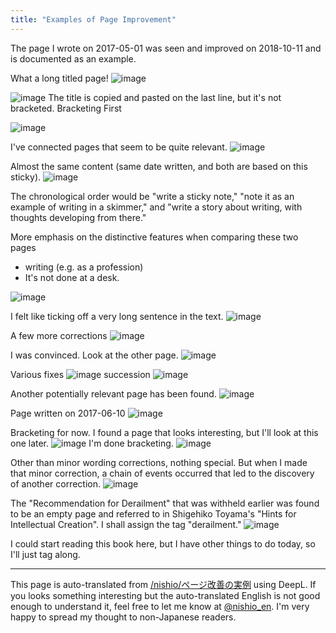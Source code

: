 ```yaml
---
title: "Examples of Page Improvement"
---
```


The page I wrote on 2017-05-01 was seen and improved on 2018-10-11 and is documented as an example.

What a long titled page!
![image](https://gyazo.com/63e719e68cd3787d220b2a4fd103b07a/thumb/1000)

![image](https://gyazo.com/5b85a97d8e659c75c9df03834a16fc67/thumb/1000)
The title is copied and pasted on the last line, but it's not bracketed.
Bracketing First

![image](https://gyazo.com/37cad3035dc89c99f736794e7f24571c/thumb/1000)

I've connected pages that seem to be quite relevant.
![image](https://gyazo.com/793a8cb6f2f25468bb5314a7a83675e1/thumb/1000)

Almost the same content (same date written, and both are based on this sticky).
![image](https://gyazo.com/2f43ac920db7c303a6ed3047f879aa5e/thumb/1000)

The chronological order would be "write a sticky note," "note it as an example of writing in a skimmer," and "write a story about writing, with thoughts developing from there."

More emphasis on the distinctive features when comparing these two pages
- writing (e.g. as a profession)
- It's not done at a desk.

![image](https://gyazo.com/dddb6bec5ac84fbd139e4ec50db5bf40/thumb/1000)

I felt like ticking off a very long sentence in the text.
![image](https://gyazo.com/eff5b870d8a0c80fe84b53637cc22e42/thumb/1000)

A few more corrections
![image](https://gyazo.com/2faf59d67df5345c9e76c6790b5b1c8c/thumb/1000)

I was convinced. Look at the other page.
![image](https://gyazo.com/bbc196b0d1176cce4f8dda6f0b0c7bed/thumb/1000)

Various fixes
![image](https://gyazo.com/b6fe92f06315a51de523e21bf65b3be2/thumb/1000)
succession
![image](https://gyazo.com/4daabc8a90fa335ba38e2939978f37ff/thumb/1000)

Another potentially relevant page has been found.
![image](https://gyazo.com/d9ee1af194bf50f32e3b231b6fa326ad/thumb/1000)

Page written on 2017-06-10
![image](https://gyazo.com/5a4c498f89fe14fccd84940a09394db1/thumb/1000)

Bracketing for now.
I found a page that looks interesting, but I'll look at this one later.
![image](https://gyazo.com/37f6d59d00276881f7822b9acd66a9bc/thumb/1000)
I'm done bracketing.
![image](https://gyazo.com/df36bb4b342a359019fefd29ef147d18/thumb/1000)

Other than minor wording corrections, nothing special.
But when I made that minor correction, a chain of events occurred that led to the discovery of another correction.
![image](https://gyazo.com/33c845ad9288dfe76571eee69968eeb9/thumb/1000)

The "Recommendation for Derailment" that was withheld earlier was found to be an empty page and referred to in Shigehiko Toyama's "Hints for Intellectual Creation". I shall assign the tag "derailment."
![image](https://gyazo.com/efeda108bc9493b25ea3935ee7182710/thumb/1000)

I could start reading this book here, but I have other things to do today, so I'll just tag along.

---
This page is auto-translated from [/nishio/ページ改善の実例](https://scrapbox.io/nishio/ページ改善の実例) using DeepL. If you looks something interesting but the auto-translated English is not good enough to understand it, feel free to let me know at [@nishio_en](https://twitter.com/nishio_en). I'm very happy to spread my thought to non-Japanese readers.